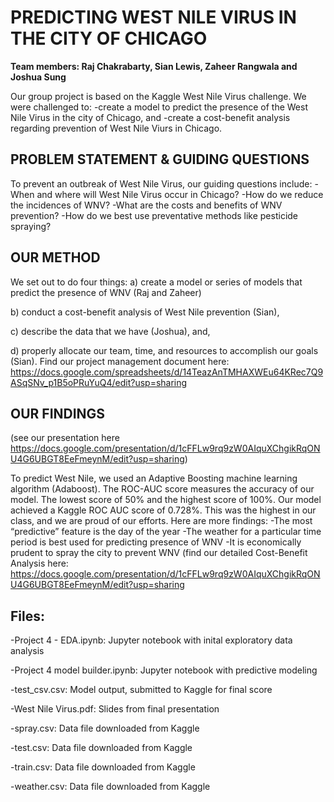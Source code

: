 # PREDICTING WEST NILE VIRUS IN THE CITY OF CHICAGO

**Team members: Raj Chakrabarty, Sian Lewis, Zaheer Rangwala and Joshua Sung**

Our group project is based on the Kaggle West Nile Virus challenge. We were challenged to:
-create a model to predict the presence of the West Nile Virus in the city of Chicago, and
-create a cost-benefit analysis regarding prevention of West Nile Viurs in Chicago.

## **PROBLEM STATEMENT & GUIDING QUESTIONS**
To prevent an outbreak of West Nile Virus, our guiding questions include:
-When and where will West Nile Virus occur in Chicago?
-How do we reduce the incidences of WNV?
-What are the costs and benefits of WNV prevention?
-How do we best use preventative methods like pesticide spraying?


## **OUR METHOD**
We set out to do four things: 
  a) create a model or series of models that predict the presence of WNV (Raj and Zaheer)
  
  b) conduct a cost-benefit analysis of West Nile prevention (Sian),
  
  c) describe the data that we have (Joshua), and,
  
  d) properly allocate our team, time, and resources to accomplish our goals (Sian). Find our project management document here: https://docs.google.com/spreadsheets/d/14TeazAnTMHAXWEu64KRec7Q9ASqSNv_p1B5oPRuYuQ4/edit?usp=sharing


## **OUR FINDINGS** 
(see our presentation here https://docs.google.com/presentation/d/1cFFLw9rq9zW0AIquXChgikRqONU4G6UBGT8EeFmeynM/edit?usp=sharing)

To predict West Nile, we used an Adaptive Boosting machine learning algorithm (Adaboost). The ROC-AUC score measures the accuracy of our model. The lowest score of 50% and the highest score of 100%. Our model achieved a Kaggle ROC AUC score of 0.728%. This was the highest in our class, and we are proud of our efforts. Here are more findings:
-The most “predictive” feature is the day of the year
-The weather for a particular time period is best used for predicting presence of WNV
-It is economically prudent to spray the city to prevent WNV (find our detailed Cost-Benefit Analysis here: https://docs.google.com/presentation/d/1cFFLw9rq9zW0AIquXChgikRqONU4G6UBGT8EeFmeynM/edit?usp=sharing

## **Files:**

  -Project 4 - EDA.ipynb:          Jupyter notebook with inital exploratory data analysis 
  
  -Project 4 model builder.ipynb:  Jupyter notebook with predictive modeling
  
  -test_csv.csv:                   Model output, submitted to Kaggle for final score
  
  -West Nile Virus.pdf:            Slides from final presentation
  
  -spray.csv:                      Data file downloaded from Kaggle
  
  -test.csv:                       Data file downloaded from Kaggle 
  
  -train.csv:                      Data file downloaded from Kaggle
  
  -weather.csv:                    Data file downloaded from Kaggle
  
